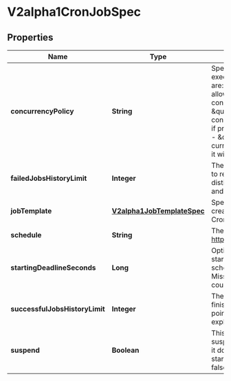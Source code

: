 
# V2alpha1CronJobSpec

## Properties
Name | Type | Description | Notes
------------ | ------------- | ------------- | -------------
**concurrencyPolicy** | **String** | Specifies how to treat concurrent executions of a Job. Valid values are: - \&quot;Allow\&quot; (default): allows CronJobs to run concurrently; - \&quot;Forbid\&quot;: forbids concurrent runs, skipping next run if previous run hasn&#39;t finished yet; - \&quot;Replace\&quot;: cancels currently running job and replaces it with a new one |  [optional]
**failedJobsHistoryLimit** | **Integer** | The number of failed finished jobs to retain. This is a pointer to distinguish between explicit zero and not specified. |  [optional]
**jobTemplate** | [**V2alpha1JobTemplateSpec**](V2alpha1JobTemplateSpec.md) | Specifies the job that will be created when executing a CronJob. | 
**schedule** | **String** | The schedule in Cron format, see https://en.wikipedia.org/wiki/Cron. | 
**startingDeadlineSeconds** | **Long** | Optional deadline in seconds for starting the job if it misses scheduled time for any reason.  Missed jobs executions will be counted as failed ones. |  [optional]
**successfulJobsHistoryLimit** | **Integer** | The number of successful finished jobs to retain. This is a pointer to distinguish between explicit zero and not specified. |  [optional]
**suspend** | **Boolean** | This flag tells the controller to suspend subsequent executions, it does not apply to already started executions.  Defaults to false. |  [optional]



